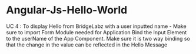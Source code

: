 # Angular-Js-Hello-World
UC 4 : To display Hello from BridgeLabz with a user inputted name - Make sure to import Form Module needed for Application
Bind the Input Element to the userName of the App Component.
Make sure it is two way binding so that the change in the value can be reflected in the Hello Message
